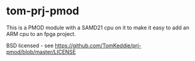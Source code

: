 # tom-prj-pmod

This is a PMOD module with a SAMD21 cpu on it to make it easy to add an ARM cpu to an fpga project.

BSD licensed - see https://github.com/TomKeddie/prj-pmod/blob/master/LICENSE
